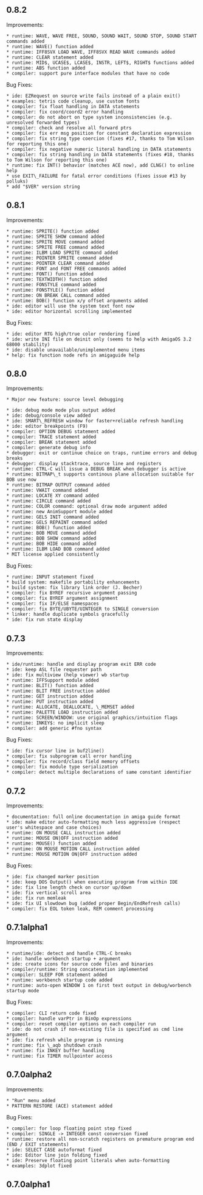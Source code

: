 ## 0.8.2

Improvements:

    * runtime: WAVE, WAVE FREE, SOUND, SOUND WAIT, SOUND STOP, SOUND START commands added
    * runtime: WAVE() function added
    * runtime: IFF8SVX LOAD WAVE, IFF8SVX READ WAVE commands added
    * runtime: CLEAR statement added
    * runtime: MID$, UCASE$, LCASE$, INSTR, LEFT$, RIGHT$ functions added
    * runtime: ABS function added
    * compiler: support pure interface modules that have no code

Bug Fixes:

    * ide: EZRequest on source write fails instead of a plain exit()
    * examples: tetris code cleanup, use custom fonts
    * compiler: fix float handling in DATA statements
    * compiler: fix coord/coord2 error handling
    * compiler: do not abort on type system inconsistencies (e.g. unresolved forwarded types)
    * compiler: check and resolve all forward ptrs
    * compiler: fix err msg position for constant declaration expression
    * compiler: fix string type coercion (fixes #17, thanks to Tom Wilson for reporting this one)
    * compiler: fix negative numeric literal handling in DATA statements
    * compiler: fix string handling in DATA statements (fixes #18, thanks to Tom Wilson for reporting this one)
    * runtime: fix INT() behavior (matches ACE now), add CLNG() to online help
    * use EXIT\_FAILURE for fatal error conditions (fixes issue #13 by polluks)
    * add "$VER" version string

## 0.8.1

Improvements:

    * runtime: SPRITE() function added
    * runtime: SPRITE SHOW command added
    * runtime: SPRITE MOVE command added
    * runtime: SPRITE FREE command added
    * runtime: ILBM LOAD SPRITE command added
    * runtime: POINTER SPRITE command added
    * runtime: POINTER CLEAR command added
    * runtime: FONT and FONT FREE commands added
    * runtime: FONT() function added
    * runtime: TEXTWIDTH() function added
    * runtime: FONSTYLE command added
    * runtime: FONSTYLE() function added
    * runtime: ON BREAK CALL command added
    * runtime: BOB() function x/y offset arguments added
    * ide: editor will use the system text font now
    * ide: editor horizontal scrolling implemented

Bug Fixes:

    * ide: editor RTG high/true color rendering fixed
    * ide: write INI file on deinit only (seems to help with AmigaOS 3.2 68000 stability)
    * ide: disable unavailable/unimplemented menu items
    * help: fix function node refs in amigaguide help

## 0.8.0

Improvements:

    * Major new feature: source level debugging

    * ide: debug mode mode plus output added
    * ide: debug/console view added
    * ide: SMART\_REFRESH window for faster+reliable refresh handling
    * ide: editor breakpoints (F9)
    * compiler: OPTION DEBUG statement added
    * compiler: TRACE statement added
    * compiler: BREAK statement added
    * compiler: generate debug info
    * debugger: exit or continue choice on traps, runtime errors and debug breaks
    * debugger: display stacktrace, source line and registers
    * runtime: CTRL-C will issue a DEBUG BREAK when debugger is active
    * runtime: BITMAP\_t supports continous plane allocation suitable for BOB use now
    * runtime: BITMAP OUTPUT command added
    * runtime: VWAIT command added
    * runtime: LOCATE XY command added
    * runtime: CIRCLE command added
    * runtime: COLOR command: optional draw mode argument added
    * runtime: new AnimSupport module added
    * runtime: GELS INIT command added
    * runtime: GELS REPAINT command added
    * runtime: BOB() function added
    * runtime: BOB MOVE command added
    * runtime: BOB SHOW command added
    * runtime: BOB HIDE command added
    * runtime: ILBM LOAD BOB command added
    * MIT license applied consistently

Bug Fixes:

    * runtime: INPUT statement fixed
    * build system: makefile portability enhancements
    * build system: fix library link order (J. Becher)
    * compiler: fix BYREF recursive argument passing
    * compiler: fix BYREF argument assignment
    * compiler: fix IF/ELSE namespaces
    * compiler: fix BYTE/UBYTE/UINTEGER to SINGLE conversion
    * linker: handle duplicate symbols gracefully
    * ide: fix run state display

## 0.7.3

Improvements:

    * ide/runtime: handle and display program exit ERR code
    * ide: keep ASL file requester path
    * ide: fix multiview (help viewer) wb startup
    * runtime: IFFSupport module added
    * runtime: BLIT() function added
    * runtime: BLIT FREE instruction added
    * runtime: GET instruction added
    * runtime: PUT instruction added
    * runtime: ALLOCATE, DEALLOCATE, \_MEMSET added
    * runtime: PALETTE LOAD instruction added
    * runtime: SCREEN/WINDOW: use original graphics/intuition flags
    * runtime: INKEY$: no implicit sleep
    * compiler: add generic #fno syntax

Bug Fixes:

    * ide: fix cursor line in buf2line()
    * compiler: fix subprogram call error handling
    * compiler: fix record/class field memory offsets
    * compiler: fix module type serialization
    * compiler: detect multiple declarations of same constant identifier

## 0.7.2

Improvements:

    * documentation: full online documentation in amiga guide format
    * ide: make editor auto-formatting much less aggressive (respect user's whitespace and case choices)
    * runtime: ON MOUSE CALL instruction added
    * runtime: MOUSE ON|OFF instruction added
    * runtime: MOUSE() function added
    * runtime: ON MOUSE MOTION CALL instruction added
    * runtime: MOUSE MOTION ON|OFF instruction added

Bug Fixes:

    * ide: fix changed marker position
    * ide: keep DOS Output() when executing program from within IDE
    * ide: fix line length check on cursor up/down
    * ide: fix vertical scroll area
    * ide: fix run memleak
    * ide: fix UI slowdown bug (added proper Begin/EndRefresh calls)
    * compiler: fix EOL token leak, REM comment processing

## 0.7.1alpha1

Improvements:

    * runtime/ide: detect and handle CTRL-C breaks
    * ide: handle workbench startup + argument
    * ide: create icons for source code files and binaries
    * compiler/runtime: String concatenation implemented
    * compiler: SLEEP FOR statement added
    * runtime: workbench startup code added
    * runtime: auto-open WINDOW 1 on first text output in debug/worbench startup mode

Bug Fixes:

    * compiler: CLI return code fixed
    * compiler: handle varPtr in BinOp expressions
    * compiler: reset compiler options on each compiler run
    * ide: do not crash if non-existing file is specified as cmd line argument
    * ide: fix refresh while program is running
    * runtime: fix \_aqb shutdown crash
    * runtime: fix INKEY buffer handling
    * runtime: fix TIMER nullpointer access

## 0.7.0alpha2

Improvements:

    * "Run" menu added
    * PATTERN RESTORE (ACE) statement added

Bug Fixes:

    * compiler: for loop floating point step fixed
    * compiler: SINGLE -> INTEGER const conversion fixed
    * runtime: restore all non-scratch registers on premature program end (END / EXIT statements)
	* ide: SELECT CASE autoformat fixed
    * ide: Editor line join folding fixed
    * ide: Preserve floating point literals when auto-formatting
    * examples: 3dplot fixed

## 0.7.0alpha1

